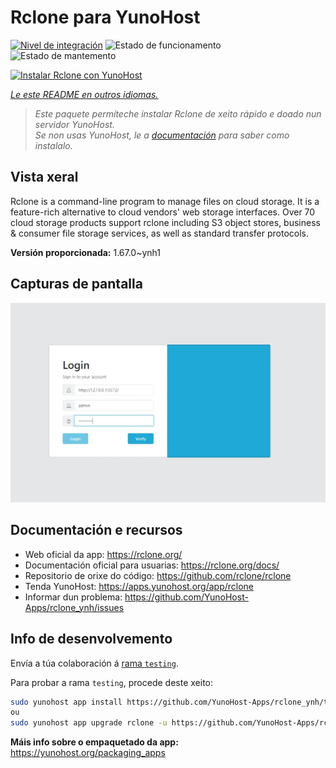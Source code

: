 <!--
NOTA: Este README foi creado automáticamente por <https://github.com/YunoHost/apps/tree/master/tools/readme_generator>
NON debe editarse manualmente.
-->

# Rclone para YunoHost

[![Nivel de integración](https://dash.yunohost.org/integration/rclone.svg)](https://dash.yunohost.org/appci/app/rclone) ![Estado de funcionamento](https://ci-apps.yunohost.org/ci/badges/rclone.status.svg) ![Estado de mantemento](https://ci-apps.yunohost.org/ci/badges/rclone.maintain.svg)

[![Instalar Rclone con YunoHost](https://install-app.yunohost.org/install-with-yunohost.svg)](https://install-app.yunohost.org/?app=rclone)

*[Le este README en outros idiomas.](./ALL_README.md)*

> *Este paquete permíteche instalar Rclone de xeito rápido e doado nun servidor YunoHost.*  
> *Se non usas YunoHost, le a [documentación](https://yunohost.org/install) para saber como instalalo.*

## Vista xeral

Rclone is a command-line program to manage files on cloud storage. It is a feature-rich alternative to cloud vendors' web storage interfaces. Over 70 cloud storage products support rclone including S3 object stores, business & consumer file storage services, as well as standard transfer protocols.

**Versión proporcionada:** 1.67.0~ynh1

## Capturas de pantalla

![Captura de pantalla de Rclone](./doc/screenshots/screenshot.png)

## Documentación e recursos

- Web oficial da app: <https://rclone.org/>
- Documentación oficial para usuarias: <https://rclone.org/docs/>
- Repositorio de orixe do código: <https://github.com/rclone/rclone>
- Tenda YunoHost: <https://apps.yunohost.org/app/rclone>
- Informar dun problema: <https://github.com/YunoHost-Apps/rclone_ynh/issues>

## Info de desenvolvemento

Envía a túa colaboración á [rama `testing`](https://github.com/YunoHost-Apps/rclone_ynh/tree/testing).

Para probar a rama `testing`, procede deste xeito:

```bash
sudo yunohost app install https://github.com/YunoHost-Apps/rclone_ynh/tree/testing --debug
ou
sudo yunohost app upgrade rclone -u https://github.com/YunoHost-Apps/rclone_ynh/tree/testing --debug
```

**Máis info sobre o empaquetado da app:** <https://yunohost.org/packaging_apps>
